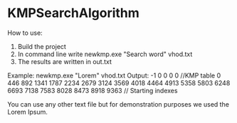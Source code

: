 # KMPSearchAlgorithm

How to use:

1. Build the project
2. In command line write newkmp.exe "Search word" vhod.txt
3. The results are written in out.txt

Example:
newkmp.exe "Lorem" vhod.txt
Output:
-1 0 0 0 0  //KMP table
0 446 892 1341 1787 2234 2679 3124 3569 4018 4464 4913 5358 5803 6248 6693 7138 7583 8028 8473 8918 9363 // Starting indexes


You can use any other text file but for demonstration purposes we used the Lorem Ipsum.
